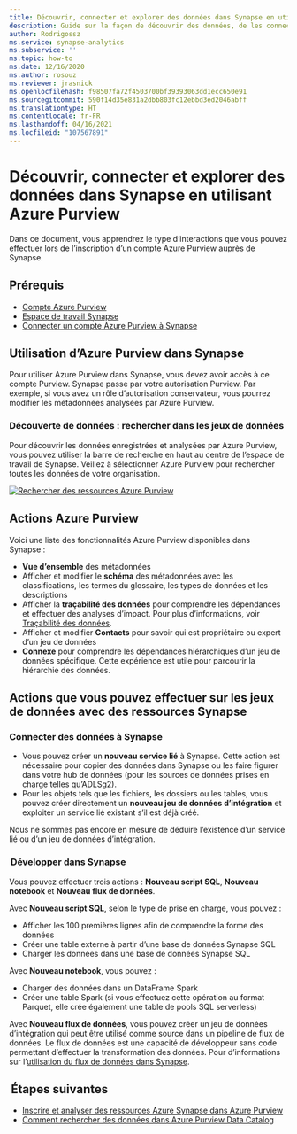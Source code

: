```yaml
---
title: Découvrir, connecter et explorer des données dans Synapse en utilisant Azure Purview
description: Guide sur la façon de découvrir des données, de les connecter et de les explorer dans Synapse
author: Rodrigossz
ms.service: synapse-analytics
ms.subservice: ''
ms.topic: how-to
ms.date: 12/16/2020
ms.author: rosouz
ms.reviewer: jrasnick
ms.openlocfilehash: f98507fa72f4503700bf39393063dd1ecc650e91
ms.sourcegitcommit: 590f14d35e831a2dbb803fc12ebbd3ed2046abff
ms.translationtype: HT
ms.contentlocale: fr-FR
ms.lasthandoff: 04/16/2021
ms.locfileid: "107567891"
---
```

# <a name="discover-connect-and-explore-data-in-synapse-using-azure-purview"></a>Découvrir, connecter et explorer des données dans Synapse en utilisant Azure Purview 

Dans ce document, vous apprendrez le type d’interactions que vous pouvez effectuer lors de l’inscription d’un compte Azure Purview auprès de Synapse. 

## <a name="prerequisites"></a>Prérequis 

- [Compte Azure Purview](../../purview/create-catalog-portal.md) 
- [Espace de travail Synapse](../quickstart-create-workspace.md) 
- [Connecter un compte Azure Purview à Synapse](quickstart-connect-azure-purview.md) 

## <a name="using-azure-purview-in-synapse"></a>Utilisation d’Azure Purview dans Synapse 

Pour utiliser Azure Purview dans Synapse, vous devez avoir accès à ce compte Purview. Synapse passe par votre autorisation Purview. Par exemple, si vous avez un rôle d’autorisation conservateur, vous pourrez modifier les métadonnées analysées par Azure Purview. 

### <a name="data-discovery-search-datasets"></a>Découverte de données : rechercher dans les jeux de données 

Pour découvrir les données enregistrées et analysées par Azure Purview, vous pouvez utiliser la barre de recherche en haut au centre de l’espace de travail de Synapse. Veillez à sélectionner Azure Purview pour rechercher toutes les données de votre organisation. 

[![Rechercher des ressources Azure Purview](./media/purview-access.png)](./media/purview-access.png#lightbox)

## <a name="azure-purview-actions"></a>Actions Azure Purview 

Voici une liste des fonctionnalités Azure Purview disponibles dans Synapse : 
- **Vue d’ensemble** des métadonnées 
- Afficher et modifier le **schéma** des métadonnées avec les classifications, les termes du glossaire, les types de données et les descriptions 
- Afficher la **traçabilité des données** pour comprendre les dépendances et effectuer des analyses d’impact. Pour plus d’informations, voir [Traçabilité des données](../../purview/catalog-lineage-user-guide.md).
- Afficher et modifier **Contacts** pour savoir qui est propriétaire ou expert d’un jeu de données 
- **Connexe** pour comprendre les dépendances hiérarchiques d’un jeu de données spécifique. Cette expérience est utile pour parcourir la hiérarchie des données.

## <a name="actions-that-you-can-perform-over-datasets-with-synapse-resources"></a>Actions que vous pouvez effectuer sur les jeux de données avec des ressources Synapse 

### <a name="connect-data-to-synapse"></a>Connecter des données à Synapse 

- Vous pouvez créer un **nouveau service lié** à Synapse. Cette action est nécessaire pour copier des données dans Synapse ou les faire figurer dans votre hub de données (pour les sources de données prises en charge telles qu’ADLSg2). 
- Pour les objets tels que les fichiers, les dossiers ou les tables, vous pouvez créer directement un **nouveau jeu de données d’intégration** et exploiter un service lié existant s’il est déjà créé. 

Nous ne sommes pas encore en mesure de déduire l’existence d’un service lié ou d’un jeu de données d’intégration. 

###  <a name="develop-in-synapse"></a>Développer dans Synapse 

Vous pouvez effectuer trois actions : **Nouveau script SQL**, **Nouveau notebook** et **Nouveau flux de données**. 

Avec **Nouveau script SQL**, selon le type de prise en charge, vous pouvez : 
- Afficher les 100 premières lignes afin de comprendre la forme des données 
- Créer une table externe à partir d’une base de données Synapse SQL 
- Charger les données dans une base de données Synapse SQL 
 
Avec **Nouveau notebook**, vous pouvez : 
- Charger des données dans un DataFrame Spark 
- Créer une table Spark (si vous effectuez cette opération au format Parquet, elle crée également une table de pools SQL serverless) 
 
Avec **Nouveau flux de données**, vous pouvez créer un jeu de données d’intégration qui peut être utilisé comme source dans un pipeline de flux de données. Le flux de données est une capacité de développeur sans code permettant d’effectuer la transformation des données. Pour d’informations sur l’[utilisation du flux de données dans Synapse](../quickstart-data-flow.md).

##  <a name="nextsteps"></a>Étapes suivantes 

- [Inscrire et analyser des ressources Azure Synapse dans Azure Purview](../../purview/register-scan-azure-synapse-analytics.md)
- [Comment rechercher des données dans Azure Purview Data Catalog](../../purview/how-to-search-catalog.md)
